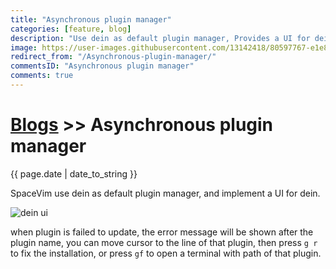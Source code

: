 ```yaml
---
title: "Asynchronous plugin manager"
categories: [feature, blog]
description: "Use dein as default plugin manager, Provides a UI for dein, Install and update plugin asynchronously, Show process status on the fly"
image: https://user-images.githubusercontent.com/13142418/80597767-e1e82a80-8a5a-11ea-85ad-031a6f3240f0.gif
redirect_from: "/Asynchronous-plugin-manager/"
commentsID: "Asynchronous plugin manager"
comments: true
---
```



# [Blogs](../blog/) >> Asynchronous plugin manager

{{ page.date | date_to_string }}


SpaceVim use dein as default plugin manager, and implement a UI for dein. 

![dein ui](https://user-images.githubusercontent.com/13142418/80597767-e1e82a80-8a5a-11ea-85ad-031a6f3240f0.gif)

when plugin is failed to update, the error message will be shown after the plugin name,
you can move cursor to the line of that plugin,
then press `g r` to fix the installation, or press `gf` to open a terminal with path of that plugin.
